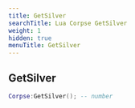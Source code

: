 ```yaml
---
title: GetSilver
searchTitle: Lua Corpse GetSilver
weight: 1
hidden: true
menuTitle: GetSilver
---
```

## GetSilver
```lua
Corpse:GetSilver(); -- number
```